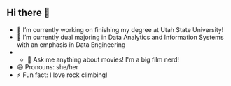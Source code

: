 ## Hi there 👋
- 🔭 I’m currently working on finishing my degree at Utah State University!
- 🌱 I’m currently dual majoring in Data Analytics and Information Systems with an emphasis in Data Engineering
- - 💬 Ask me anything about movies! I'm a big film nerd!
- 😄 Pronouns: she/her
- ⚡ Fun fact: I love rock climbing!
<!--
**sofrperez/sofrperez** is a ✨ _special_ ✨ repository because its `README.md` (this file) appears on your GitHub profile.

Here are some ideas to get you started:

- 🔭 I’m currently working on ...
- 🌱 I’m currently learning ...
- 👯 I’m looking to collaborate on ...
- 🤔 I’m looking for help with ...
- 💬 Ask me about ...
- 📫 How to reach me: ...
- 😄 Pronouns: ...
- ⚡ Fun fact: ...
-->
